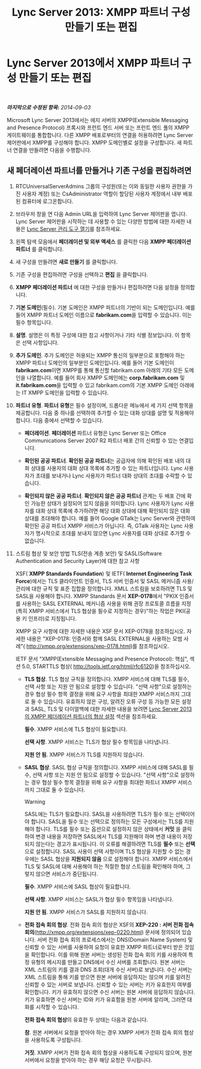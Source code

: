 ﻿---
title: 'Lync Server 2013: XMPP 파트너 구성 만들기 또는 편집'
TOCTitle: XMPP 파트너 구성 만들기 또는 편집
ms:assetid: 362dbe5e-8ee9-4aba-8c26-5907312b4a60
ms:mtpsurl: https://technet.microsoft.com/ko-kr/library/JJ552447(v=OCS.15)
ms:contentKeyID: 49303285
ms.date: 08/10/2015
mtps_version: v=OCS.15
ms.translationtype: HT
---

# Lync Server 2013에서 XMPP 파트너 구성 만들기 또는 편집

 

_**마지막으로 수정된 항목:** 2014-09-03_

Microsoft Lync Server 2013에서는 에지 서버의 XMPP(Extensible Messaging and Presence Protocol) 프록시와 프런트 엔드 서버 또는 프런트 엔드 풀의 XMPP 게이트웨이를 통합합니다. 다른 XMPP 배포로부터의 연결을 허용하려면 Lync Server 제어판에서 XMPP를 구성해야 합니다. XMPP 도메인별로 설정을 구성합니다. 새 파트너 연결을 만들려면 다음을 수행합니다.

## 새 페더레이션 파트너를 만들거나 기존 구성을 편집하려면

1.  RTCUniversalServerAdmins 그룹의 구성원(또는 이와 동일한 사용자 권한을 가진 사용자 계정) 또는 CsAdministrator 역할이 할당된 사용자 계정에서 내부 배포된 컴퓨터에 로그온합니다.

2.  브라우저 창을 연 다음 Admin URL을 입력하여 Lync Server 제어판을 엽니다. Lync Server 제어판을 시작하는 데 사용할 수 있는 다양한 방법에 대한 자세한 내용은 [Lync Server 관리 도구 열기](lync-server-2013-open-lync-server-administrative-tools.md)를 참조하세요.

3.  왼쪽 탐색 모음에서 **페더레이션 및 외부 액세스** 를 클릭한 다음 **XMPP 페더레이션 파트너** 를 클릭합니다.

4.  새 구성을 만들려면 **새로 만들기** 를 클릭합니다.

5.  기존 구성을 편집하려면 구성을 선택하고 **편집** 을 클릭합니다.

6.  **XMPP 페더레이션 파트너** 에 대한 구성을 만들거나 편집하려면 다음 설정을 정의합니다.

7.  **기본 도메인**(필수). 기본 도메인은 XMPP 파트너의 기반이 되는 도메인입니다. 예를 들어 XMPP 파트너 도메인 이름으로 **fabrikam.com**을 입력할 수 있습니다. 이는 필수 항목입니다.

8.  **설명**. 설명은 이 특정 구성에 대한 참고 사항이거나 기타 식별 정보입니다. 이 항목은 선택 사항입니다.

9.  **추가 도메인**. 추가 도메인은 허용되는 XMPP 통신의 일부분으로 포함해야 하는 XMPP 파트너 도메인의 일부분인 도메인입니다. 예를 들어 기본 도메인이 **fabrikam.com**이면 XMPP를 통해 통신할 fabrikam.com 아래의 기타 모든 도메인을 나열합니다. 예를 들어 회사 XMPP 도메인에는 **corp.fabrikam.com** 및 **it.fabrikam.com**을 입력할 수 있고 fabrikam.com의 기본 XMPP 도메인 아래에는 IT XMPP 도메인을 입력할 수 있습니다.

10. **파트너 유형**. **파트너 유형**은 필수 설정이며, 드롭다운 메뉴에서 세 가지 선택 항목을 제공합니다. 다음 중 하나를 선택하여 추가할 수 있는 대화 상대를 설명 및 적용해야 합니다. 다음 중에서 선택할 수 있습니다.
    
      - **페더레이션**. **페더레이션** 파트너 유형은 Lync Server 또는 Office Communications Server 2007 R2 파트너 배포 간의 신뢰할 수 있는 연결입니다.
    
      - **확인된 공공 파트너**. **확인된 공공 파트너**는 공급자에 의해 확인된 배포 내의 대화 상대를 사용자의 대화 상대 목록에 추가할 수 있는 파트너입니다. Lync 사용자가 초대를 보내거나 Lync 사용자가 파트너 대화 상대의 초대를 수락할 수 있습니다.
    
      - **확인되지 않은 공공 파트너**. **확인되지 않은 공공 파트너** 관계는 두 배포 간에 확인 가능한 상태가 설정되어 있지 않음을 의미합니다. Lync 사용자가 Lync 사용자를 대화 상대 목록에 추가하려면 해당 대화 상대에 대해 확인되지 않은 대화 상대를 초대해야 합니다. 예를 들어 Google GTalk는 Lync Server와 관련하여 확인된 공공 파트너 XMPP 서비스가 아닙니다. 즉, GTalk 사용자는 Lync 사용자가 명시적으로 초대를 보내지 않으면 Lync 사용자를 대화 상대로 추가할 수 없습니다.

11. 스트림 협상 및 보안 방법 TLS(전송 계층 보안) 및 SASL(Software Authentication and Security Layer)에 대한 참고 사항
    
    XSF( **XMPP Standards Foundation**) 및 IETF( **Internet Engineering Task Force**)에서는 TLS 클라이언트 인증서, TLS 서버 인증서 및 SASL 메커니즘 사용/관리에 대한 규칙 및 표준 집합을 정의합니다. XMLL 스트림을 보호하려면 TLS 및 SASL을 사용해야 합니다. XMPP Standards 문서 **XEP-0178**에서 "PKIX 인증서를 사용하는 SASL EXTERNAL 메커니즘 사용을 위해 권장 프로토콜 흐름을 지정(특히 XMPP 서비스에서 TLS 협상을 필수로 지정하는 경우)"하는 작업은 PKI(공용 키 인프라)로 지칭됩니다.
    
    XMPP 요구 사항에 대한 자세한 내용은 XSF 문서 XEP-0178을 참조하십시오. 자세한 내용은 "XEP-0178: 인증서와 함께 SASL EXTERNAL을 사용하는 모범 사례"( <http://xmpp.org/extensions/xep-0178.html>)를 참조하십시오.
    
    IETF 문서 "XMPP(Extensible Messaging and Presence Protocol): 핵심", 섹션 5.0, STARTTLS 협상( <http://tools.ietf.org/html/rfc6120>)을 참조하십시오.
    
      - **TLS 협상**. TLS 협상 규칙을 정의합니다. XMPP 서비스에 대해 TLS를 필수, 선택 사항 또는 지원 안 됨으로 설정할 수 있습니다. "선택 사항"으로 설정하는 경우 협상 필수 항목 결정을 위해 요구 사항을 최대한 XMPP 서비스까지 그대로 둘 수 있습니다. 유효하지 않은 구성, 알려진 오류 구성 등 가능한 모든 설정과 SASL, TLS 및 다이얼백에 대한 자세한 내용을 보려면 [Lync Server 2013의 XMPP 페더레이션 파트너의 협상 설정](lync-server-2013-negotiation-settings-for-xmpp-federated-partners.md) 섹션을 참조하세요.
        
           **필수**. XMPP 서비스에 TLS 협상이 필요합니다.
        
           **선택 사항**. XMPP 서비스는 TLS가 협상 필수 항목임을 나타냅니다.
        
           **지원 안 됨**. XMPP 서비스가 TLS를 지원하지 않습니다.
    
      - **SASL 협상**. SASL 협상 규칙을 정의합니다. XMPP 서비스에 대해 SASL를 필수, 선택 사항 또는 지원 안 됨으로 설정할 수 있습니다. "선택 사항"으로 설정하는 경우 협상 필수 항목 결정을 위해 요구 사항을 최대한 파트너 XMPP 서비스까지 그대로 둘 수 있습니다.
        

        > [!WARNING]
        > SASL에는 TLS가 필요합니다. SASL을 사용하려면 TLS가 필수 또는 선택이어야 합니다. SASL을 필수 또는 선택으로 정의하는 모든 구성에서는 TLS를 지원해야 합니다. TLS를 필수 또는 옵션으로 설정하지 않은 상태에서 <STRONG>커밋</STRONG> 을 클릭하여 변경 내용을 저장하면 SASL에서 TLS를 지원해야 하며 변경 내용이 저장되지 않는다는 경고가 표시됩니다. 이 오류를 해결하려면 TLS를 <STRONG>필수</STRONG> 또는 <STRONG>선택</STRONG> 으로 설정합니다. SASL 사용이 선택 사항이며 TLS 협상을 지원할 수 없는 경우에는 SASL 협상을 <STRONG>지원되지 않음</STRONG> 으로 설정해야 합니다. XMPP 서비스에서 TLS 및 SASL에 대해 사용해야 하는 적절한 협상 스트림을 확인해야 하며, 그렇지 않으면 서비스가 중단됩니다.

        
           **필수**. XMPP 서비스에 SASL 협상이 필요합니다.
        
           **선택 사항**. XMPP 서비스는 SASL가 협상 필수 항목임을 나타냅니다.
        
           **지원 안 됨**. XMPP 서비스가 SASL를 지원하지 않습니다.
    
      - **전화 접속 회의 협상**. 전화 접속 회의 협상은 XSF의 **XEP-220 : 서버 전화 접속 회의**(<http://xmpp.org/extensions/xep-0220.html>) 문서에 정의되어 있습니다. 서버 전화 접속 회의 프로세스에서는 DNS(Domain Name System) 및 신뢰할 수 있는 서버를 사용하여 요청이 유효한 XMPP 파트너로부터 받은 것임을 확인합니다. 이를 위해 원본 서버는 생성된 전화 접속 회의 키를 사용하여 특정 유형의 메시지를 만들고 DNS에서 수신 서버를 조회합니다. 원본 서버는 XML 스트림의 키를 결과 DNS 조회(대개 수신 서버)로 보냅니다. 수신 서버는 XML 스트림을 통해 키를 받으면 원본 서버에 응답하지는 않으며 키를 알려진 신뢰할 수 있는 서버로 보냅니다. 신뢰할 수 있는 서버는 키가 유효한지 여부를 확인합니다. 키가 유효하지 않으면 수신 서버는 원본 서버에 응답하지 않습니다. 키가 유효하면 수신 서버는 ID와 키가 유효함을 원본 서버에 알리며, 그러면 대화를 시작할 수 있습니다.
        
        **전화 접속 회의 협상**의 유효한 두 상태는 다음과 같습니다.
        
           **참**. 원본 서버에서 요청을 받아야 하는 경우 XMPP 서버가 전화 접속 회의 협상을 사용하도록 구성됩니다.
        
           **거짓**. XMPP 서버가 전화 접속 회의 협상을 사용하도록 구성되지 않으며, 원본 서버에서 요청을 받아야 하는 경우 해당 요청은 무시됩니다.

